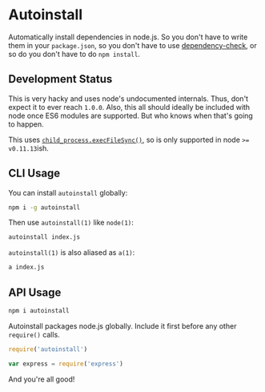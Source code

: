 
# Autoinstall

Automatically install dependencies in node.js.
So you don't have to write them in your `package.json`,
so you don't have to use [dependency-check](http://github.com/maxogden/dependency-check),
or so do you don't have to do `npm install`.

## Development Status

This is very hacky and uses node's undocumented internals.
Thus, don't expect it to ever reach `1.0.0`.
Also, this all should ideally be included with node
once ES6 modules are supported.
But who knows when that's going to happen.

This uses [`child_process.execFileSync()`](http://nodejs.org/docs/v0.11.13/api/child_process.html#child_process_child_process_execfilesync_command_args_options),
so is only supported in node `>= v0.11.13`ish.

## CLI Usage

You can install `autoinstall` globally:

```bash
npm i -g autoinstall
```

Then use `autoinstall(1)` like `node(1)`:

```bash
autoinstall index.js
```

`autoinstall(1)` is also aliased as `a(1)`:

```bash
a index.js
```

## API Usage

```bash
npm i autoinstall
```

Autoinstall packages node.js globally.
Include it first before any other `require()` calls.

```js
require('autoinstall')

var express = require('express')
```

And you're all good!
